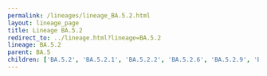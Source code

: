 ```yaml
---
permalink: /lineages/lineage_BA.5.2.html
layout: lineage_page
title: Lineage BA.5.2
redirect_to: ../lineage.html?lineage=BA.5.2
lineage: BA.5.2
parent: BA.5
children: ['BA.5.2', 'BA.5.2.1', 'BA.5.2.2', 'BA.5.2.6', 'BA.5.2.9', 'BA.5.2.12', 'BA.5.2.20', 'BA.5.2.21', 'BA.5.2.22', 'BA.5.2.23', 'BA.5.2.24', 'BA.5.2.25', 'BA.5.2.26', 'BA.5.2.28', 'BA.5.2.34', 'BA.5.2.35', 'BA.5.2.36', 'BA.5.2.43', 'BA.5.2.47', 'BA.5.2.48', 'BA.5.2.49', 'BA.5.2.50', 'BA.5.2.57', 'BA.5.2.58', 'BA.5.2.59']
---
```

